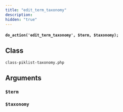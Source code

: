 ```yaml
---
title: "edit_term_taxonomy"
description:
hidden: "true"
---
```


#### `do_action('edit_term_taxonomy', $term, $taxonomy);`


## Class
`class-piklist-taxonomy.php`

## Arguments

### `$term`

### `$taxonomy`
